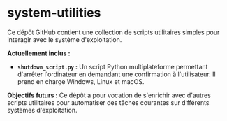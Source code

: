 # system-utilities
Ce dépôt GitHub contient une collection de scripts utilitaires simples pour interagir avec le système d'exploitation.

**Actuellement inclus :**

* **`shutdown_script.py` :** Un script Python multiplateforme permettant d'arrêter l'ordinateur en demandant une confirmation à l'utilisateur. Il prend en charge Windows, Linux et macOS.

**Objectifs futurs :**
    Ce dépôt a pour vocation de s'enrichir avec d'autres scripts utilitaires pour automatiser des tâches courantes sur différents
    systèmes d'exploitation.
